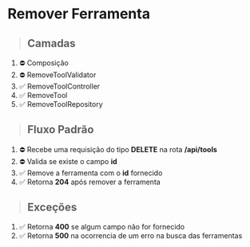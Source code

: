 # **Remover Ferramenta**

> ## Camadas
1. ⛔ Composição
1. ⛔ RemoveToolValidator
1. ✅ RemoveToolController
1. ✅ RemoveTool
1. ✅ RemoveToolRepository

> ## Fluxo Padrão
1. ⛔ Recebe uma requisição do tipo **DELETE** na rota **/api/tools**
1. ⛔ Valida se existe o campo **id**
1. ✅ Remove a ferramenta com o **id** fornecido
1. ✅ Retorna **204** após remover a ferramenta

> ## Exceções
1. ✅ Retorna **400** se algum campo não for fornecido
1. ✅ Retorna **500** na ocorrencia de um erro na busca das ferramentas
